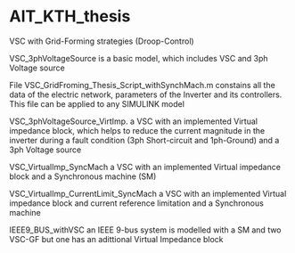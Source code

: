 # AIT_KTH_thesis
VSC with Grid-Forming strategies (Droop-Control)

VSC_3phVoltageSource   is a basic model, which includes VSC and 3ph Voltage source

File VSC_GridFroming_Thesis_Script_withSynchMach.m constains all the data of the electric network, parameters of the Inverter and its controllers. This file can be applied to any SIMULINK model

VSC_3phVoltageSource_VirtImp.   a VSC with an implemented Virtual impedance block, which helps to reduce the current magnitude in the inverter during a fault condition (3ph Short-circuit and 1ph-Ground) and a 3ph Voltage source

VSC_VirtualImp_SyncMach  a VSC with an implemented Virtual impedance block  and a Synchronous machine (SM)

VSC_VirtualImp_CurrentLimit_SyncMach    a VSC with an implemented Virtual impedance block and current reference limitation  and a Synchronous machine

IEEE9_BUS_withVSC  an IEEE 9-bus system is modelled with a SM and two VSC-GF but one has an adittional Virtual Impedance block

